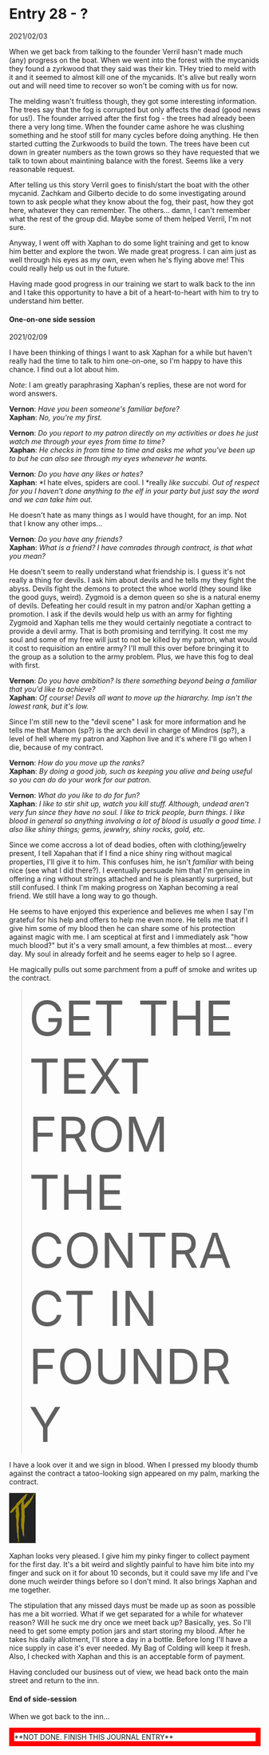

# Entry 28 - ?
<span class="journaldate">2021/02/03</span>

When we get back from talking to the founder Verril hasn't made much (any) progress on the boat. When we went into the forest with the mycanids they found a zyrkwood that they said was their kin. THey tried to meld with it and it seemed to almost kill one of the mycanids. It's alive but really worn out and will need time to recover so won't be coming with us for now.

The melding wasn't fruitless though, they got some interesting information. The trees say that the fog is corrupted but only affects the dead (good news for us!). The founder arrived after the first fog - the trees had already been there a very long time. When the founder came ashore he was clushing something and he stoof still for many cycles before doing anything. He then started cutting the Zurkwoods to build the town. The trees have been cut down in greater numbers as the town grows so they have requested that we talk to town about maintining balance with the forest. Seems like a very reasonable request.

After telling us this story Verril goes to finish/start the boat with the other mycanid. Zachkam and Gilberto decide to do some investigating around town to ask people what they know about the fog, their past, how they got here, whatever they can remember. The others... damn, I can't remember what the rest of the group did. Maybe some of them helped Verril, I'm not sure. 

Anyway, I went off with Xaphan to do some light training and get to know him better and explore the twon. We made great progress. I can aim just as well through his eyes as my own, even when he's flying above me! This could really help us out in the future.

Having made good progress in our training we start to walk back to the inn and I take this opportunity to have a bit of a heart-to-heart with him to try to understand him better.


#### One-on-one side session

<span class="journaldate">2021/02/09</span>

I have been thinking of things I want to ask Xaphan for a while but haven't really had the time to talk to him one-on-one, so I'm happy to have this chance. I find out a lot about him. 

*Note*: I am greatly paraphrasing Xaphan's replies, these are not word for word answers.

<span class=vernon>**Vernon**</span>: *Have you been someone's familiar before?*<br>
<span class=xaphan>**Xaphan**</span>: *No, you're my first.*

<span class=vernon>**Vernon**</span>: *Do you report to my patron directly on my activities or does he just watch me through your eyes from time to time?*<br>
<span class=xaphan>**Xaphan**</span>: *He checks in from time to time and asks me what you've been up to but he can also see through my eyes whenever he wants.*

<span class=vernon>**Vernon**</span>: *Do you have any likes or hates?*<br>
<span class=xaphan>**Xaphan**</span>: *I hate elves, spiders are cool. I *really *like succubi. Out of respect for you I haven't done anything to the elf in your party but just say the word and we can take him out.*

He doesn't hate as many things as I would have thought, for an imp. Not that I know any other imps...


<span class=vernon>**Vernon**</span>: *Do you have any friends?*<br>
<span class=xaphan>**Xaphan**</span>: *What is a friend? I have comrades through contract, is that what you mean?*

He doesn't seem to really understand what friendship is. I guess it's not really a thing for devils. I ask him about devils and he tells my they fight the abyss. Devils fight the demons to protect the whoe world (they sound like the good guys, weird). Zygmoid is a demon queen so she is a natural enemy of devils. Defeating her could result in my patron and/or Xaphan getting a promotion. I ask if the devils would help us with an army for fighting Zygmoid and Xaphan tells me they would certainly negotiate a contract to provide a devil army. That is both promising and terrifying. It cost me my soul and some of my free will just to not be killed by my patron, what would it cost to requisition an entire army? I'll mull this over before bringing it to the group as a solution to the army problem. Plus, we have this fog to deal with first.

<span class=vernon>**Vernon**</span>: *Do you have ambition? Is there something beyond being a familiar that you'd like to achieve?*<br>
<span class=xaphan>**Xaphan**</span>: *Of course! Devils all want to move up the hiararchy. Imp isn't the lowest rank, but it's low.* 

Since I'm still new to the "devil scene" I ask for more information and he tells me that Mamon (sp?) is the arch devil in charge of Mindros (sp?), a level of hell where my patron and Xaphon live and it's where I'll go when I die, because of my contract.


<span class=vernon>**Vernon**</span>: *How do you move up the ranks?*<br>
<span class=xaphan>**Xaphan**</span>: *By doing a good job, such as keeping you alive and being useful so you can do do your work for our patron.*

<span class=vernon>**Vernon**</span>: *What do you like to do for fun?*<br>
<span class=xaphan>**Xaphan**</span>: *I like to stir shit up, watch you kill stuff. Although, undead aren't very fun since they have no soul. I like to trick people, burn things. I like blood in general so anything involving a lot of blood is usually a good time. I also like shiny things; gems, jewwlry, shiny rocks, gold, etc.*

Since we come accross a lot of dead bodies, often with clothing/jewelry present, I tell Xapahan that if I find a nice shiny ring without magical properties, I'll give it to him. This confuses him, he isn't *familiar* with being nice (see what I did there?). I eventually persuade him that I'm genuine in offering a ring without strings attached and he is pleasantly surprised, but still confused. I think I'm making progress on Xaphan becoming a real friend. We still have a long way to go though.

He seems to have enjoyed this experience and believes me when I say I'm grateful for his help and offers to help me even more. He tells me that if I give him some of my blood then he can share some of his protection against magic with me. I am sceptical at first and I immediately ask "how much blood?" but it's a very small amount, a few thimbles at most... every day. My soul in already forfeit and he seems eager to help so I agree. 

He magically pulls out some parchment from a puff of smoke and writes up the contract. 

> <span style="font-size:72pt;">GET THE TEXT FROM THE CONTRACT IN FOUNDRY</span>

I have a look over it and we sign in blood. When I pressed my bloody thumb against the contract a tatoo-looking sign appeared on my palm, marking the contract.

<img src="media/palm_mark_1.png" alt="palm mark" height="100">


Xaphan looks very pleased. I give him my pinky finger to collect payment for the first day. It's a bit weird and slightly painful to have him bite into my finger and suck on it for about 10 seconds, but it could save my life and I've done much weirder things before so I don't mind. It also brings Xaphan and me together.

The stipulation that any missed days must be made up as soon as possible has me a bit worried. What if we get separated for a while for whatever reason? Will he suck me dry once we meet back up? Basically, yes. So I'll need to get some empty potion jars and start storing my blood. After he takes his daily allotment, I'll store a day in a bottle. Before long I'll have a nice supply in case it's ever needed. My Bag of Colding will keep it fresh. Also, I checked with Xaphan and this is an acceptable form of payment.

Having concluded our business out of view, we head back onto the main street and return to the inn.

#### End of side-session

When we got back to the inn...

<div style="border:10px solid red">**NOT DONE. FINISH THIS JOURNAL ENTRY**</div>